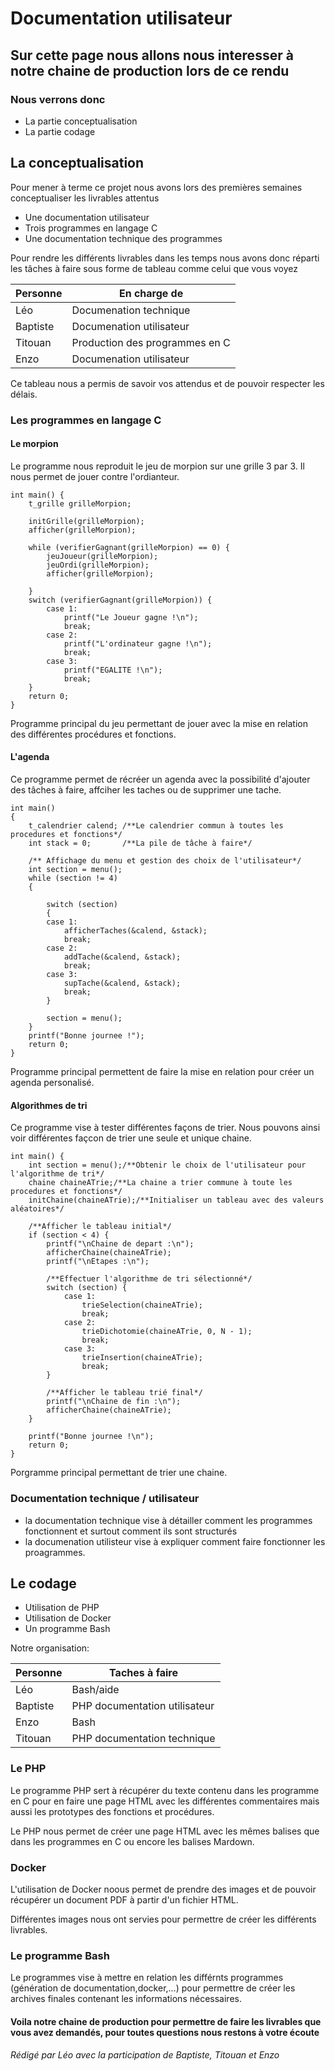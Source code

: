 # Documentation utilisateur 

## Sur cette page nous allons nous interesser à notre chaine de production lors de ce rendu 

### Nous verrons donc

- La partie conceptualisation 
- La partie codage

## La conceptualisation 

Pour mener à terme ce projet nous avons lors des premières semaines conceptualiser les livrables attentus
- Une documentation utilisateur 
- Trois programmes en langage C 
- Une documentation technique des programmes

Pour rendre les différents livrables dans les temps nous avons donc réparti les tâches à faire sous forme de tableau comme celui que vous voyez

|Personne|En charge de|
|-|-|
|Léo|Documenation technique|
|Baptiste|Documenation utilisateur|
|Titouan|Production des programmes en C|
|Enzo|Documenation utilisateur|

Ce tableau nous a permis de savoir vos attendus et de pouvoir respecter les délais.

### Les programmes en langage C

#### Le morpion

Le programme nous reproduit le jeu de morpion sur une grille 3 par 3. Il nous permet de jouer contre l'ordianteur. 
```
int main() {
    t_grille grilleMorpion;
    
    initGrille(grilleMorpion);
    afficher(grilleMorpion);

    while (verifierGagnant(grilleMorpion) == 0) {
        jeuJoueur(grilleMorpion);
        jeuOrdi(grilleMorpion);
        afficher(grilleMorpion);

    }
    switch (verifierGagnant(grilleMorpion)) {
        case 1:
            printf("Le Joueur gagne !\n");
            break;
        case 2:
            printf("L'ordinateur gagne !\n");
            break;
        case 3:
            printf("EGALITE !\n");
            break;
    }
    return 0;
}
```
Programme principal du jeu permettant de jouer avec la mise en relation des différentes procédures et fonctions.

#### L'agenda

Ce programme permet de récréer un agenda avec la possibilité d'ajouter des tâches à faire, affciher les taches ou de supprimer une tache.

```
int main()
{
    t_calendrier calend; /**Le calendrier commun à toutes les procedures et fonctions*/
    int stack = 0;       /**La pile de tâche à faire*/

    /** Affichage du menu et gestion des choix de l'utilisateur*/
    int section = menu();
    while (section != 4)
    {

        switch (section)
        {
        case 1:
            afficherTaches(&calend, &stack);
            break;
        case 2:
            addTache(&calend, &stack);
            break;
        case 3:
            supTache(&calend, &stack);
            break;
        }

        section = menu();
    }
    printf("Bonne journee !");
    return 0;
}
```
Programme principal permettent de faire la mise en relation pour créer un agenda personalisé. 

#### Algorithmes de tri

Ce programme vise à tester différentes façons de trier. 
Nous pouvons ainsi voir différentes façcon de trier une seule et unique chaine. 

```
int main() {
    int section = menu();/**Obtenir le choix de l'utilisateur pour l'algorithme de tri*/ 
    chaine chaineATrie;/**La chaine a trier commune à toute les procedures et fonctions*/
    initChaine(chaineATrie);/**Initialiser un tableau avec des valeurs aléatoires*/
    
    /**Afficher le tableau initial*/ 
    if (section < 4) {
        printf("\nChaine de depart :\n");
        afficherChaine(chaineATrie);
        printf("\nEtapes :\n");

        /**Effectuer l'algorithme de tri sélectionné*/
        switch (section) {
            case 1:
                trieSelection(chaineATrie);
                break;
            case 2:
                trieDichotomie(chaineATrie, 0, N - 1);
                break;
            case 3:
                trieInsertion(chaineATrie);
                break;
        }

        /**Afficher le tableau trié final*/ 
        printf("\nChaine de fin :\n");
        afficherChaine(chaineATrie);
    }
    
    printf("Bonne journee !\n");
    return 0;
}
```
Porgramme principal permettant de trier une chaine. 

### Documentation technique / utilisateur

- la documentation technique vise à détailler comment les programmes fonctionnent et surtout comment ils sont structurés
- la documenation utilisteur vise à expliquer comment faire fonctionner les proagrammes. 

## Le codage

- Utilisation de PHP
- Utilisation de Docker 
- Un programme Bash


Notre organisation:

|Personne|Taches à faire|
|-|-|
|Léo| Bash/aide|
|Baptiste|PHP documentation utilisateur|
|Enzo|Bash|
|Titouan|PHP documentation technique|

### Le PHP 

Le programme PHP sert à récupérer du texte contenu dans les programme en C pour en faire une page HTML avec les différentes commentaires mais aussi les prototypes des fonctions et procédures. 

Le PHP nous permet de créer une page HTML avec les mêmes balises que dans les programmes en C ou encore les balises Mardown. 

### Docker 

L'utilisation de Docker noous permet de prendre des images et de pouvoir récupérer un document PDF à partir d'un fichier HTML. 

Différentes images nous ont servies pour permettre de créer les différents livrables.

### Le programme Bash 

Le programmes vise à mettre en relation les différnts programmes (génération de documentation,docker,...) pour permettre de créer les archives finales contenant les informations nécessaires. 






#### Voila notre chaine de production pour permettre de faire les livrables que vous avez demandés, pour toutes questions nous restons à votre écoute

###### Rédigé par Léo avec la participation de Baptiste, Titouan et Enzo 